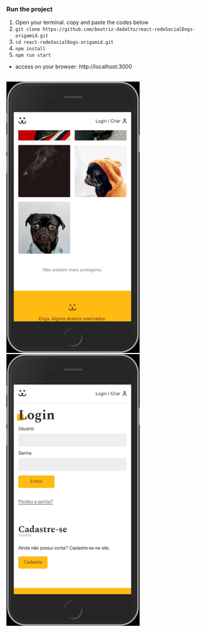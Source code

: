 ### Run the project

1. Open your terminal. copy and paste the codes below
2. `git clone https://github.com/beatriz-dadalto/react-redeSocialDogs-origamid.git`
3. `cd react-redeSocialDogs-origamid.git`
4. `npm install`
5. `npm run start`

- access on your browser: http://localhost:3000

<br>

<img src="https://github.com/beatriz-dadalto/react-redeSocialDogs-origamid/blob/main/demo-image1.jpg" width="350px" >
<br>
<img src="https://github.com/beatriz-dadalto/react-redeSocialDogs-origamid/blob/main/demo-image2.jpg" width="350px" >
